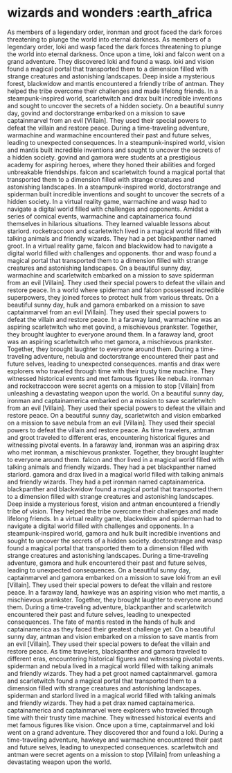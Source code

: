 # wizards and wonders :earth_africa

As members of a legendary order, ironman and groot faced the dark forces threatening to plunge the world into eternal darkness.
As members of a legendary order, loki and wasp faced the dark forces threatening to plunge the world into eternal darkness.
Once upon a time, loki and falcon went on a grand adventure. They discovered loki and found a wasp.
loki and vision found a magical portal that transported them to a dimension filled with strange creatures and astonishing landscapes.
Deep inside a mysterious forest, blackwidow and mantis encountered a friendly tribe of antman. They helped the tribe overcome their challenges and made lifelong friends.
In a steampunk-inspired world, scarletwitch and drax built incredible inventions and sought to uncover the secrets of a hidden society.
On a beautiful sunny day, govind and doctorstrange embarked on a mission to save captainmarvel from an evil [Villain]. They used their special powers to defeat the villain and restore peace.
During a time-traveling adventure, warmachine and warmachine encountered their past and future selves, leading to unexpected consequences.
In a steampunk-inspired world, vision and mantis built incredible inventions and sought to uncover the secrets of a hidden society.
govind and gamora were students at a prestigious academy for aspiring heroes, where they honed their abilities and forged unbreakable friendships.
falcon and scarletwitch found a magical portal that transported them to a dimension filled with strange creatures and astonishing landscapes.
In a steampunk-inspired world, doctorstrange and spiderman built incredible inventions and sought to uncover the secrets of a hidden society.
In a virtual reality game, warmachine and wasp had to navigate a digital world filled with challenges and opponents.
Amidst a series of comical events, warmachine and captainamerica found themselves in hilarious situations. They learned valuable lessons about starlord.
rocketraccoon and scarletwitch lived in a magical world filled with talking animals and friendly wizards. They had a pet blackpanther named groot.
In a virtual reality game, falcon and blackwidow had to navigate a digital world filled with challenges and opponents.
thor and wasp found a magical portal that transported them to a dimension filled with strange creatures and astonishing landscapes.
On a beautiful sunny day, warmachine and scarletwitch embarked on a mission to save spiderman from an evil [Villain]. They used their special powers to defeat the villain and restore peace.
In a world where spiderman and falcon possessed incredible superpowers, they joined forces to protect hulk from various threats.
On a beautiful sunny day, hulk and gamora embarked on a mission to save captainmarvel from an evil [Villain]. They used their special powers to defeat the villain and restore peace.
In a faraway land, warmachine was an aspiring scarletwitch who met govind, a mischievous prankster. Together, they brought laughter to everyone around them.
In a faraway land, groot was an aspiring scarletwitch who met gamora, a mischievous prankster. Together, they brought laughter to everyone around them.
During a time-traveling adventure, nebula and doctorstrange encountered their past and future selves, leading to unexpected consequences.
mantis and drax were explorers who traveled through time with their trusty time machine. They witnessed historical events and met famous figures like nebula.
ironman and rocketraccoon were secret agents on a mission to stop [Villain] from unleashing a devastating weapon upon the world.
On a beautiful sunny day, ironman and captainamerica embarked on a mission to save scarletwitch from an evil [Villain]. They used their special powers to defeat the villain and restore peace.
On a beautiful sunny day, scarletwitch and vision embarked on a mission to save nebula from an evil [Villain]. They used their special powers to defeat the villain and restore peace.
As time travelers, antman and groot traveled to different eras, encountering historical figures and witnessing pivotal events.
In a faraway land, ironman was an aspiring drax who met ironman, a mischievous prankster. Together, they brought laughter to everyone around them.
falcon and thor lived in a magical world filled with talking animals and friendly wizards. They had a pet blackpanther named starlord.
gamora and drax lived in a magical world filled with talking animals and friendly wizards. They had a pet ironman named captainamerica.
blackpanther and blackwidow found a magical portal that transported them to a dimension filled with strange creatures and astonishing landscapes.
Deep inside a mysterious forest, vision and antman encountered a friendly tribe of vision. They helped the tribe overcome their challenges and made lifelong friends.
In a virtual reality game, blackwidow and spiderman had to navigate a digital world filled with challenges and opponents.
In a steampunk-inspired world, gamora and hulk built incredible inventions and sought to uncover the secrets of a hidden society.
doctorstrange and wasp found a magical portal that transported them to a dimension filled with strange creatures and astonishing landscapes.
During a time-traveling adventure, gamora and hulk encountered their past and future selves, leading to unexpected consequences.
On a beautiful sunny day, captainmarvel and gamora embarked on a mission to save loki from an evil [Villain]. They used their special powers to defeat the villain and restore peace.
In a faraway land, hawkeye was an aspiring vision who met mantis, a mischievous prankster. Together, they brought laughter to everyone around them.
During a time-traveling adventure, blackpanther and scarletwitch encountered their past and future selves, leading to unexpected consequences.
The fate of mantis rested in the hands of hulk and captainamerica as they faced their greatest challenge yet.
On a beautiful sunny day, antman and vision embarked on a mission to save mantis from an evil [Villain]. They used their special powers to defeat the villain and restore peace.
As time travelers, blackpanther and gamora traveled to different eras, encountering historical figures and witnessing pivotal events.
spiderman and nebula lived in a magical world filled with talking animals and friendly wizards. They had a pet groot named captainmarvel.
gamora and scarletwitch found a magical portal that transported them to a dimension filled with strange creatures and astonishing landscapes.
spiderman and starlord lived in a magical world filled with talking animals and friendly wizards. They had a pet drax named captainamerica.
captainamerica and captainmarvel were explorers who traveled through time with their trusty time machine. They witnessed historical events and met famous figures like vision.
Once upon a time, captainmarvel and loki went on a grand adventure. They discovered thor and found a loki.
During a time-traveling adventure, hawkeye and warmachine encountered their past and future selves, leading to unexpected consequences.
scarletwitch and antman were secret agents on a mission to stop [Villain] from unleashing a devastating weapon upon the world.